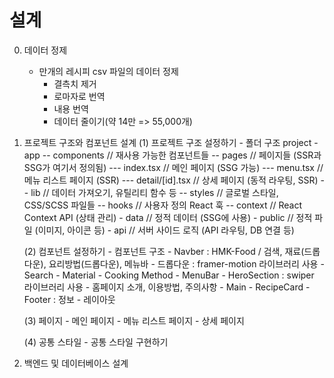 # 설계

0. 데이터 정제
    - 만개의 레시피 csv 파일의 데이터 정제
        - 결측치 제거
        - 로마자로 번역
        - 내용 번역
        - 데이터 줄이기(약 14만 => 55,000개)

1. 프로젝트 구조와 컴포넌트 설계
    (1) 프로젝트 구조 설정하기
        - 폴더 구조
            project
                - app
                    -- components  // 재사용 가능한 컴포넌트들
                    -- pages       // 페이지들 (SSR과 SSG가 여기서 정의됨)
                        --- index.tsx // 메인 페이지 (SSG 가능)
                        --- menu.tsx  // 메뉴 리스트 페이지 (SSR)
                        --- detail/[id].tsx // 상세 페이지 (동적 라우팅, SSR)
                        -- lib         // 데이터 가져오기, 유틸리티 함수 등
                    -- styles      // 글로벌 스타일, CSS/SCSS 파일들
                    -- hooks       // 사용자 정의 React 훅
                    -- context     // React Context API (상태 관리)
                - data          // 정적 데이터 (SSG에 사용)
                - public        // 정적 파일 (이미지, 아이콘 등)
                - api           // 서버 사이드 로직 (API 라우팅, DB 연결 등)

    (2) 컴포넌트 설정하기
        - 컴포넌트 구조
            - Navber : HMK-Food / 검색, 재료(드롭다운), 요리방법(드롭다운), 메뉴바
                - 드롭다운 : framer-motion 라이브러리 사용
                - Search
                - Material
                - Cooking Method
                - MenuBar
            - HeroSection : swiper 라이브러리 사용
                - 홈페이지 소개, 이용방법, 주의사항
            - Main
                - RecipeCard
            - Footer : 정보
        - 레이아웃

    (3) 페이지
        - 메인 페이지
        - 메뉴 리스트 페이지
        - 상세 페이지

    (4) 공통 스타일
        - 공통 스타일 구현하기

2. 백엔드 및 데이터베이스 설계